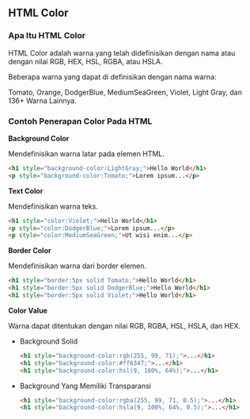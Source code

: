 ## HTML Color

### Apa Itu HTML Color
HTML Color adalah warna yang telah didefinisikan dengan nama atau dengan nilai RGB, HEX, HSL, RGBA, atau HSLA. 

Beberapa warna yang dapat di definisikan dengan nama warna:

Tomato, Orange, DodgerBlue, MediumSeaGreen, Violet, Light Gray, dan 136+ Warna Lainnya.

### Contoh Penerapan Color Pada HTML
**Background Color**

Mendefinisikan warna latar pada elemen HTML.
```HTML
<h1 style="background-color:LightGray;">Hello World</h1>
<p style="background-color:Tomato;">Lorem ipsum...</p>
```

**Text Color**

Mendefinisikan warna teks.
```HTML
<h1 style="color:Violet;">Hello World</h1>
<p style="color:DodgerBlue;">Lorem ipsum...</p>
<p style="color:MediumSeaGreen;">Ut wisi enim...</p>
```

**Border Color**

Mendefinisikan warna dari border elemen.
```HTML
<h1 style="border:5px solid Tomato;">Hello World</h1>
<h1 style="border:5px solid DodgerBlue;">Hello World</h1>
<h1 style="border:5px solid Violet;">Hello World</h1>
```

**Color Value**

Warna dapat ditentukan dengan nilai RGB, RGBA, HSL, HSLA, dan HEX.
- Background Solid
  ```HTML
  <h1 style="background-color:rgb(255, 99, 71);">...</h1> 
  <h1 style="background-color:#ff6347;">...</h1>
  <h1 style="background-color:hsl(9, 100%, 64%);">...</h1>
  ```
- Background Yang Memiliki Transparansi
  ```HTML
  <h1 style="background-color:rgba(255, 99, 71, 0.5);">...</h1>
  <h1 style="background-color:hsla(9, 100%, 64%, 0.5);">...</h1>
  ```
